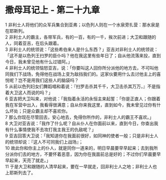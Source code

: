 # 撒母耳记上 - 第二十九章
  
 1 非利士人将他们的众军兵集合到亚弗；以色列人则在一个水泉旁扎营：那水泉是在耶斯列。  
 2 非利士人的霸主，各带军兵，有的一百，有的一千，挨次前进；大卫和跟随的人，同着亚吉，在后头跟着。  
 3 非利士人的统领说：「这些希伯来人是什么东西？」亚吉对非利士人的统领说：「这不是以色列王扫罗的臣仆吗？他在我这里有些年日了；自从他流落来投，直到今日，我未曾见他有什么过错阿。」  
 4 非利士人的统领恼怒亚吉，说：「你要叫这人回你所分派他的地方去，不可叫他同我们下战场，免得他在战场上变为敌挡我们的。这家伙要用什么去讨他主上的喜悦呢？岂不是用我们这些人的脑袋吗？  
 5 从前以色列妇女们舞蹈唱和着说：『扫罗击杀其千千，大卫击杀其万万，』不是指着大卫这人而说的吗？」  
 6 亚吉把大卫叫来，对他说：「我指着永活的永恒主来起誓：「你是正直人；你跟着我在军营中出入，我看得很满意；自从你来我这里，直到如今，我未曾见过你有什么坏处；只是众霸主却不喜欢你。  
 7 那么你现在尽管回去，安心地去，免得你所作的，非利士人的霸王不喜欢。」  
 8 大卫对亚吉说：「我作了什么呢？自从仆人在你面前以来，直到今日，你查出我有什么事情使我不去攻打我主我王的仇敌呢？」  
 9 亚吉回答大卫说：「我知道你在我面前很好，如同神的使者一般；只是非利士人的统领却说：『这人不可同我们上战场』；  
 10 故此你和你主上的仆人，就是同你一道来的，明日早晨要早早起来；去到我所分派你们去的地方，不要怀着恶意，因为你在我面前总是好的；不过你们早晨要早早起来，天亮了就走。」  
 11 于是大卫和跟随的人清早起来，要在一早就走，回非利士人之地；非利士人也上耶斯列去了。